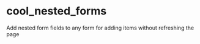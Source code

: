 # cool_nested_forms
Add nested form fields to any form for adding items without refreshing the page
